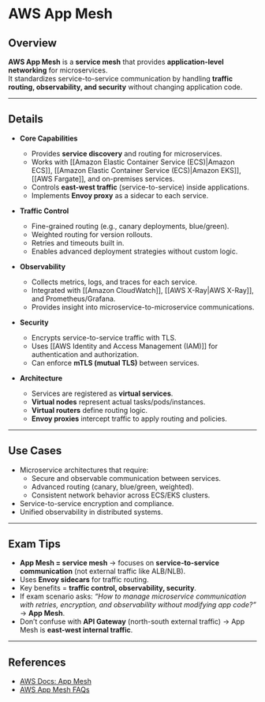 # **AWS App Mesh**

## **Overview**
**AWS App Mesh** is a **service mesh** that provides **application-level networking** for microservices.  
It standardizes service-to-service communication by handling **traffic routing, observability, and security** without changing application code.

---

## **Details**
- **Core Capabilities**
	- Provides **service discovery** and routing for microservices.
	- Works with [[Amazon Elastic Container Service (ECS)|Amazon ECS]], [[Amazon Elastic Container Service (ECS)|Amazon EKS]], [[AWS Fargate]], and on-premises services.
	- Controls **east-west traffic** (service-to-service) inside applications.
	- Implements **Envoy proxy** as a sidecar to each service.

- **Traffic Control**
	- Fine-grained routing (e.g., canary deployments, blue/green).
	- Weighted routing for version rollouts.
	- Retries and timeouts built in.
	- Enables advanced deployment strategies without custom logic.

- **Observability**
	- Collects metrics, logs, and traces for each service.
	- Integrated with [[Amazon CloudWatch]], [[AWS X-Ray|AWS X-Ray]], and Prometheus/Grafana.
	- Provides insight into microservice-to-microservice communications.

- **Security**
	- Encrypts service-to-service traffic with TLS.
	- Uses [[AWS Identity and Access Management (IAM)]] for authentication and authorization.
	- Can enforce **mTLS (mutual TLS)** between services.

- **Architecture**
	- Services are registered as **virtual services**.
	- **Virtual nodes** represent actual tasks/pods/instances.
	- **Virtual routers** define routing logic.
	- **Envoy proxies** intercept traffic to apply routing and policies.

---

## **Use Cases**
- Microservice architectures that require:
	- Secure and observable communication between services.
	- Advanced routing (canary, blue/green, weighted).
	- Consistent network behavior across ECS/EKS clusters.
- Service-to-service encryption and compliance.
- Unified observability in distributed systems.

---

## **Exam Tips**
- **App Mesh = service mesh** → focuses on **service-to-service communication** (not external traffic like ALB/NLB).  
- Uses **Envoy sidecars** for traffic routing.  
- Key benefits = **traffic control, observability, security**.  
- If exam scenario asks: *“How to manage microservice communication with retries, encryption, and observability without modifying app code?”* → **App Mesh**.  
- Don’t confuse with **API Gateway** (north-south external traffic) → App Mesh is **east-west internal traffic**.  

---

## **References**
- [AWS Docs: App Mesh](https://docs.aws.amazon.com/app-mesh/)  
- [AWS App Mesh FAQs](https://aws.amazon.com/app-mesh/faqs/)  